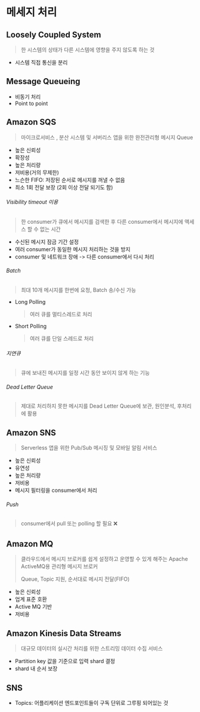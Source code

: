 # 메세지 처리

## Loosely Coupled System

> 한 시스템의 상태가 다른 시스템에 영향을 주지 않도록 하는 것

- 시스템 직접 통신을 분리

## Message Queueing

- 비동기 처리
- Point to point

## Amazon SQS

> 마이크로서비스 , 분산 시스템 및 서버리스 앱을 위한 완전관리형 메시지 Queue

- 높은 신뢰성
- 확장성
- 높은 처리량
- 저비용(거의 무제한)
- 느슨한 FIFO: 저장된 순서로 메시지를 꺼낼 수 없음
- 최소 1회 전달 보장 (2회 이상 전달 되기도 함)

###### Visibility timeout 이용

> 한 consumer가 큐에서 메시지를 검색한 후 다른 consumer에서 메시지에 액세스 할 수 없는 시간

- 수신된 메시지 잠금 기간 설정
- 여러 consumer가 동일한 메시지 처리하는 것을 방지
- consumer 및 네트워크 장애 -> 다른 consumer에서 다시 처리

######  Batch

> 최대 10개  메시지를 한번에 요청, Batch 송/수신 가능

- Long Polling

  > 여러 큐를 멀티스레드로 처리

- Short Polling

  > 여러 큐를 단일 스레드로 처리

###### 지연큐

> 큐에 보내진 메시지를 일정 시간 동안 보이지 않게 하는 기능

###### Dead Letter Queue

> 제대로 처리하지 못한 메시지를 Dead Letter Queue에 보관, 원인분석, 후처리에 활용



## Amazon SNS

> Serverless 앱을 위한 Pub/Sub 메시징 및 모바일 알림 서비스

- 높은 신뢰성
- 유연성
- 높은 처리량
- 저비용
- 메시지 필터링을 consumer에서 처리

###### Push

> consumer에서 pull 또는 polling 할 필요 :x:

###### 

## Amazon MQ

> 클라우드에서 메시지 브로커를 쉽게 설정하고 운영할 수 있게 해주는 Apache ActiveMQ용 관리형 메시지 브로커
>
> Queue, Topic 지원, 순서대로 메시지 전달(FIFO)

- 높은 신뢰성
- 업계 표준 호환
- Active MQ 기반
- 저비용



## Amazon Kinesis Data Streams

> 대규모 데이터의 실시간 처리를 위한 스트리밍 데이터 수집 서비스

- Partition key 값을 기준으로 입력 shard 결정
- shard 내 순서 보장



## SNS

- Topics: 어플리케이션 엔드포인트들이 구독 단위로 그루핑 되어있는 것
